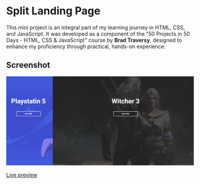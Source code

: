 # Split Landing Page

This mini project is an integral part of my learning journey in HTML, CSS, and JavaScript. It was developed as a component of the "50 Projects in 50 Days - HTML, CSS & JavaScript" course by **Brad Traversy**, designed to enhance my proficiency through practical, hands-on experience.

## Screenshot

![Split Landing Page](img/split_landing_page.png)

[Live preview](https://milanilic-w28.github.io/expending-cards/)
